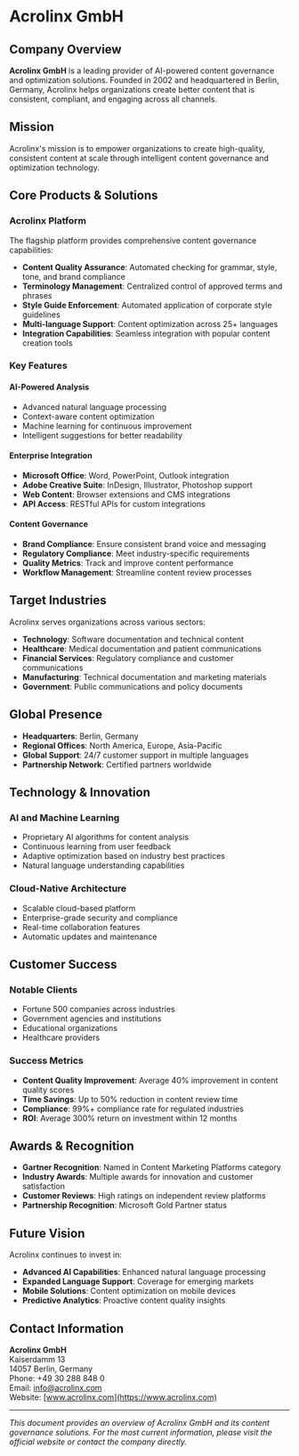 # Acrolinx GmbH

## Company Overview

**Acrolinx GmbH** is a leading provider of AI-powered content governance and optimization solutions. Founded in 2002 and headquartered in Berlin, Germany, Acrolinx helps organizations create better content that is consistent, compliant, and engaging across all channels.

## Mission

Acrolinx's mission is to empower organizations to create high-quality, consistent content at scale through intelligent content governance and optimization technology.

## Core Products & Solutions

### Acrolinx Platform
The flagship platform provides comprehensive content governance capabilities:

- **Content Quality Assurance**: Automated checking for grammar, style, tone, and brand compliance
- **Terminology Management**: Centralized control of approved terms and phrases
- **Style Guide Enforcement**: Automated application of corporate style guidelines
- **Multi-language Support**: Content optimization across 25+ languages
- **Integration Capabilities**: Seamless integration with popular content creation tools

### Key Features

#### AI-Powered Analysis
- Advanced natural language processing
- Context-aware content optimization
- Machine learning for continuous improvement
- Intelligent suggestions for better readability

#### Enterprise Integration
- **Microsoft Office**: Word, PowerPoint, Outlook integration
- **Adobe Creative Suite**: InDesign, Illustrator, Photoshop support
- **Web Content**: Browser extensions and CMS integrations
- **API Access**: RESTful APIs for custom integrations

#### Content Governance
- **Brand Compliance**: Ensure consistent brand voice and messaging
- **Regulatory Compliance**: Meet industry-specific requirements
- **Quality Metrics**: Track and improve content performance
- **Workflow Management**: Streamline content review processes

## Target Industries

Acrolinx serves organizations across various sectors:

- **Technology**: Software documentation and technical content
- **Healthcare**: Medical documentation and patient communications
- **Financial Services**: Regulatory compliance and customer communications
- **Manufacturing**: Technical documentation and marketing materials
- **Government**: Public communications and policy documents

## Global Presence

- **Headquarters**: Berlin, Germany
- **Regional Offices**: North America, Europe, Asia-Pacific
- **Global Support**: 24/7 customer support in multiple languages
- **Partnership Network**: Certified partners worldwide

## Technology & Innovation

### AI and Machine Learning
- Proprietary AI algorithms for content analysis
- Continuous learning from user feedback
- Adaptive optimization based on industry best practices
- Natural language understanding capabilities

### Cloud-Native Architecture
- Scalable cloud-based platform
- Enterprise-grade security and compliance
- Real-time collaboration features
- Automatic updates and maintenance

## Customer Success

### Notable Clients
- Fortune 500 companies across industries
- Government agencies and institutions
- Educational organizations
- Healthcare providers

### Success Metrics
- **Content Quality Improvement**: Average 40% improvement in content quality scores
- **Time Savings**: Up to 50% reduction in content review time
- **Compliance**: 99%+ compliance rate for regulated industries
- **ROI**: Average 300% return on investment within 12 months

## Awards & Recognition

- **Gartner Recognition**: Named in Content Marketing Platforms category
- **Industry Awards**: Multiple awards for innovation and customer satisfaction
- **Customer Reviews**: High ratings on independent review platforms
- **Partnership Recognition**: Microsoft Gold Partner status

## Future Vision

Acrolinx continues to invest in:

- **Advanced AI Capabilities**: Enhanced natural language processing
- **Expanded Language Support**: Coverage for emerging markets
- **Mobile Solutions**: Content optimization on mobile devices
- **Predictive Analytics**: Proactive content quality insights

## Contact Information

**Acrolinx GmbH**  
Kaiserdamm 13  
14057 Berlin, Germany  
Phone: +49 30 288 848 0  
Email: info@acrolinx.com  
Website: [www.acrolinx.com](https://www.acrolinx.com)

---

*This document provides an overview of Acrolinx GmbH and its content governance solutions. For the most current information, please visit the official website or contact the company directly.*
